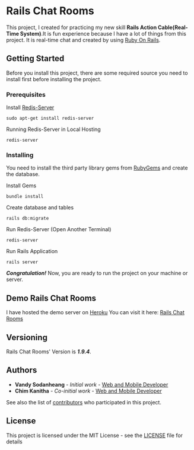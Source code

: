 # Rails Chat Rooms

This project, I created for practicing my new skill **Rails Action Cable(Real-Time System)**.It is fun experience because I have a lot of things from this project. It is real-time chat and created by using [Ruby On Rails](http://rubyonrails.org/).

## Getting Started

Before you install this project, there are some required source you need to install first before installing the project.

### Prerequisites

Install [Redis-Server](https://redis.io/)
```
sudo apt-get install redis-server
```

Running Redis-Server in Local Hosting
```
redis-server
```

### Installing

You need to install the third party library gems from [RubyGems](https://rubygems.org/) and create the database.

Install Gems

```
bundle install
```

Create database and tables

```
rails db:migrate
```

Run Redis-Server (Open Another Terminal)

```
redis-server
```

Run Rails Application

```
rails server
```

***Congratulation!*** Now, you are ready to run the project on your machine or server.

## Demo Rails Chat Rooms

I have hosted the demo server on [Heroku](https://www.heroku.com/)
You can visit it here: [Rails Chat Rooms](https://rails-chat-rooms.herokuapp.com/)

## Versioning

Rails Chat Rooms' Version is ***1.9.4***.

## Authors

* **Vandy Sodanheang** - *Initial work* - [Web and Mobile Developer](https://www.linkedin.com/in/vandy-sodanheang-368410113/)
* **Chim Kanitha** - *Co-initial work* - [Web and Mobile Developer](https://www.linkedin.com/in/kanitha-chim-a5b487b9/)

See also the list of [contributors](https://github.com/your/project/contributors) who participated in this project.

## License

This project is licensed under the MIT License - see the [LICENSE](LICENSE) file for details
